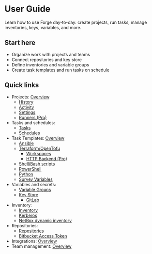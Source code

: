 # User Guide

Learn how to use Forge day-to-day: create projects, run tasks, manage inventories, keys, variables, and more.

## Start here

- Organize work with projects and teams
- Connect repositories and key store
- Define inventories and variable groups
- Create task templates and run tasks on schedule

## Quick links

- Projects: [Overview](./projects.md)
  - [History](./projects/history.md)
  - [Activity](./projects/activity.md)
  - [Settings](./projects/settings.md)
  - [Runners (Pro)](./projects/runners.md)
- Tasks and schedules:
  - [Tasks](./tasks.md)
  - [Schedules](./schedules.md)
- Task Templates: [Overview](./task-templates/README.md)
  - [Ansible](./task-templates/apps/ansible.md)
  - [Terraform/OpenTofu](./task-templates/apps/terraform.md)
    - [Workspaces](./task-templates/apps/terraform/workspaces.md)
    - [HTTP Backend (Pro)](./task-templates/apps/terraform/states.md)
  - [Shell/Bash scripts](./task-templates/apps/bash.md)
  - [PowerShell](./task-templates/apps/powershell.md)
  - [Python](./task-templates/apps/python.md)
  - [Survey Variables](./task-templates/survey-vars.md)
- Variables and secrets:
  - [Variable Groups](./environment.md)
  - [Key Store](./key-store.md)
    - [GitLab](./key-store/gitlab.md)
- Inventory:
  - [Inventory](./inventory.md)
  - [Kerberos](./inventory/kerberos.md)
  - [NetBox dynamic inventory](./netbox-dynamic-inventory.md)
- Repositories:
  - [Repositories](./repositories.md)
  - [Bitbucket Access Token](./repositories/bitbucket_access_token.md)
- Integrations: [Overview](./integrations.md)
- Team management: [Overview](./team.md)

